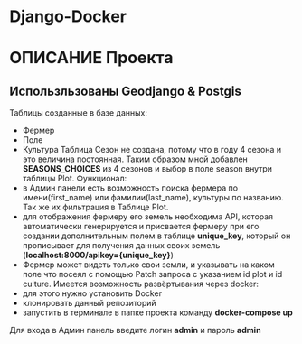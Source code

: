 # Django-Docker
 
ОПИСАНИЕ Проекта
=========================
   
Использльзованы Geodjango & Postgis
--------------------------  
Таблицы созданные в базе данных:
  - Фермер
  - Поле
  - Культура
Таблица Сезон не создана, потому что в году 4 сезона и это величина постоянная. Таким образом мной добавлен **SEASONS_CHOICES** из 4 сезонов и выбор в поле season внутри таблицы Plot.
Функционал:
- в Админ панели есть возможность поиска фермера по имени(first_name) или фамилии(last_name), культуры по названию. Так же их фильтрация в Таблице Plot.
- для отображения фермеру его земель необходима API, которая автоматически генерируется и присвается фермеру при его создании дополнительным полем в таблице **unique_key**, который он прописывает для получения данных своих земель (**localhost:8000/apikey={unique_key}**)
- Фермер может видеть только свои земли, и указывать на каком поле что посеял c помощью Patch запроса с указанием id plot и id culture. 
Имеется возможность развёртывания через docker:
- для этого нужно установить Docker
- клонировать данный репозиторий 
- запустить в терминале в папке проекта команду **docker-compose up**

Для входа в Админ панель введите логин **admin** и пароль **admin**